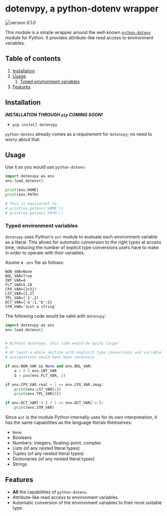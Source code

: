 # dotenvpy, a python-dotenv wrapper

![version 0.1.0](https://img.shields.io/badge/version-0.1.0-blue "version 0.1.0")

This module is a simple wrapper around the well-known [`python-dotenv`](https://pypi.org/project/python-dotenv/) module for Python. It provides attribute-like read access to environment variables.

## Table of contents

1. [Installation](#installation)
2. [Usage](#usage)
   1. [Typed environment variables](#typed-environment-variables)
3. [Features](#features)

## Installation

**_INSTALLATION THROUGH `pip` COMING SOON!_**

- `pip install dotenvpy`

`python-dotenv` already comes as a requirement for `dotenvpy`; no need to worry about that.

## Usage

Use it as you would use `python-dotenv`:

```python
import dotenvpy as env
env.load_dotenv()

print(env.HOME)
print(env.PATH)

# This is equivalent to:
# print(os.getenv('HOME'))
# print(os.getenv('PATH'))
```

### Typed environment variables

`dotenvpy` uses Python's `ast` module to evaluate each environment variable as a literal. This allows for automatic conversion to the right types at access time, reducing the number of explicit type conversions users have to make in order to operate with their variables.

Asume a `.env` file as follows:

```dotenv
NON_VAR=None
BOL_VAR=True
INT_VAR=4
FLT_VAR=5.18
CPX_VAR=(2+3j)
LST_VAR=[1,2]
TPL_VAR=('1',2)
DCT_VAR={'a':1,'b':2}
STR_VAR='Just a string'
```

The following code would be valid with `dotenvpy`:

```python
import dotenvpy as env
env.load_dotenv()


# Without dotenvpy, this code would be quite larger
#
# At least a whole section with explicit type conversions and variable
# assignations would have been necessary

if env.NON_VAR is None and env.BOL_VAR:
    a = 9 % env.INT_VAR
    b = pow(env.FLT_VAR, 2)

if env.CPX_VAR.real + 1 == env.CPX_VAR.imag:
    print(env.LST_VAR[1])
    print(env.TPL_VAR[0])

if env.DCT_VAR['a'] + 1 == env.DCT_VAR['a']:
    print(env.STR_VAR)
```

Since `ast` is the module Python internally uses for its own interpretation, it has the same capabilities as the language literals themselves:

- `None`
- Booleans
- Numbers: integers, floating-point, complex
- Lists (of any nested literal types)
- Tuples (of any nested literal types)
- Dictionaries (of any nested literal types)
- Strings

## Features

- **All** the capabilities of `python-dotenv`.
- Attribute-like read access to environment variables.
- Automatic conversion of the environment variables to their most suitable type.
